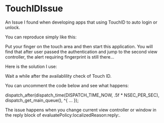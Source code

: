 TouchIDIssue
============

An Issue I found when developing apps that using TouchID to auto login or unlock.

You can reproduce simply like this:

Put your finger on the touch area and then start this application. You will find that after user passed the authentication and jump to the second view controller, the alert requiring fingerprint is still there...

Here is the solution I use:

Wait a while after the availablility check of Touch ID.

You can uncomment the code below and see what happens:

dispatch_after(dispatch_time(DISPATCH_TIME_NOW, .5f * NSEC_PER_SEC), dispatch_get_main_queue(), ^{
    ...
});

The issue happens when you change current view controller or window in the reply block of evaluatePolicy:localizedReason:reply:.